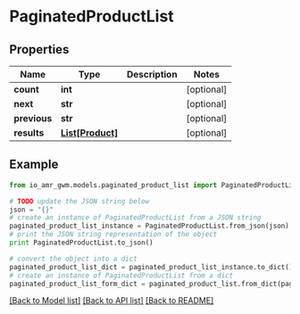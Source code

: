 # PaginatedProductList


## Properties
Name | Type | Description | Notes
------------ | ------------- | ------------- | -------------
**count** | **int** |  | [optional] 
**next** | **str** |  | [optional] 
**previous** | **str** |  | [optional] 
**results** | [**List[Product]**](Product.md) |  | [optional] 

## Example

```python
from io_amr_gwm.models.paginated_product_list import PaginatedProductList

# TODO update the JSON string below
json = "{}"
# create an instance of PaginatedProductList from a JSON string
paginated_product_list_instance = PaginatedProductList.from_json(json)
# print the JSON string representation of the object
print PaginatedProductList.to_json()

# convert the object into a dict
paginated_product_list_dict = paginated_product_list_instance.to_dict()
# create an instance of PaginatedProductList from a dict
paginated_product_list_form_dict = paginated_product_list.from_dict(paginated_product_list_dict)
```
[[Back to Model list]](../README.md#documentation-for-models) [[Back to API list]](../README.md#documentation-for-api-endpoints) [[Back to README]](../README.md)


